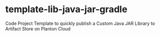 # template-lib-java-jar-gradle
 
 Code Project Template to quickly publish a Custom Java JAR Library to Artifact Store on Planton Cloud
